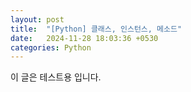 ```yaml
---
layout: post
title:  "[Python] 클래스, 인스턴스, 메소드"
date:   2024-11-28 18:03:36 +0530
categories: Python
---
```

이 글은 테스트용 입니다.
